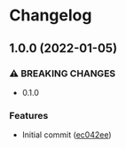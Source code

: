 # Changelog

## 1.0.0 (2022-01-05)


### ⚠ BREAKING CHANGES

* 0.1.0

### Features

* Initial commit ([ec042ee](https://github.com/jacobsvante/tag-major-minor-action/commit/ec042ee80c178ff9c7ee815f44b08a6023aa73bf))
